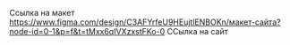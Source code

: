 Ссылка на макет https://www.figma.com/design/C3AFYrfeU9HEujtlENBOKn/макет-сайта?node-id=0-1&p=f&t=tMxx6qIVXzxstFKo-0
ССылка на сайт
